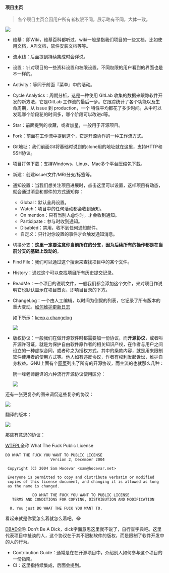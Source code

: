 #### 项目主页

> 各个项目主页会因用户所有者权限不同，展示略有不同，大体一致。

![](https://ws2.sinaimg.cn/large/006tNc79ly1fjauaa1475j30rv0muwhy.jpg)

- 维基：即Wiki，维基百科都听过，wiki一般是指我们项目的一些文档，比如使用文档，API文档，软件安装文档等等。

- 流水线：后面提到持续集成时会详说。

- 设置：针对项目的一些资料设置和权限设置。不同权限的用户看到的界面也是不一样的。

- Activity：等同于前面『菜单』中的活动。

- Cycle Analytics：周期分析，这是一种使用 GitLab 收集的数据来跟踪软件开发的新方法，它是GitLab 工作流的最后一步。它跟踪统计了各个功能以及生命周期，从 issue 到 production，一个 特性平均都花了多少时间。从中可以发现哪个阶段花的时间多，哪个阶段可以改进d等。

- Star：前面提到的收藏，或者加星，一般用于开源项目。

- Fork：前面在工作流中提到这个，它是开源协作的一种工作流方式。

- Git地址：我们前面Git将基础时说到的clone用的地址就在这里，支持HTTP和SSH协议。

- 项目打包下载：支持Windows、Linux、Mac多个平台压缩包下载。

- 新建：创建issue/文件/MR/分支/标签等。

- 通知设置：当我们想关注项目进展时，点击这里可以设置，这样项目有动态，就会通过消息和邮件的方式通知你：

  - Global：默认全局设置。
  - Watch：项目中的任何活动都会收到通知。
  - On mention：只有当别人@你时，才会收到通知。
  - Participate：参与时收到通知。
  - Disabled：禁用，收不到任何通知邮件。
  - 自定义：只针对你设置的事件才会触发通知消息。

- 切换分支：**这里一定要注意你当前所在的分支，因为后续所有的操作都是在当前分支的基础上改动的**。

- Find File：我们可以通过这个搜索来查找项目中的某个文件。

- History：通过这个可以查找项目所有历史提交记录。

- ReadMe：一个项目的说明文件，一般我们都会添加这个文件，来对项目作说明它也默认显示在项目首页，即项目目录的下方。

- ChangeLog：一个由人工编辑，以时间为倒叙的列表，它记录了所有版本的重大变动。[如何维护更新日志](http://keepachangelog.com/zh-CN/)

  如下所示：[keep a changelog](https://github.com/olivierlacan/keep-a-changelog/blob/master/CHANGELOG.md)

  ![](https://ws4.sinaimg.cn/large/006tNc79ly1fjayy45imlj30og0mv41l.jpg)

- 版权协议：一般我们在做开源软件时都需要加一份协议，而**开源协议**，或者叫开源许可证，就是为保护自由软件原作者的相关知识产权，在作者与用户之间设立的一种虚拟合同，或者称之为授权方式。其中的条款内容，就是用来限制软件使用者的使用方式等。他人如有违反协议，作者有权利发起诉讼，维护自身权益。GNU上面有个[网页](http://www.gnu.org/licenses/license-list.html)列出了所有的开源协议，而主流的也就那么几种：

  阮一峰老师翻译的六种流行开源协议使用区分：

  ![](http://image.beekka.com/blog/201105/bg2011050101.png)

还有一张更复杂的图来调侃这些复杂的协议：

![](https://coolshell.cn/wp-content/uploads/2011/05/OSS-License.jpg)

翻译的版本：

![](https://diycode.b0.upaiyun.com/photo/2016/f1989e42b25bb73fead5cb1d09036e6f.png)

那些有意思的协议：

[WTFPL](http://www.wtfpl.net/txt/copying/)全称 What The Fuck Public License

```
DO WHAT THE FUCK YOU WANT TO PUBLIC LICENSE
                    Version 2, December 2004

 Copyright (C) 2004 Sam Hocevar <sam@hocevar.net>

 Everyone is permitted to copy and distribute verbatim or modified
 copies of this license document, and changing it is allowed as long
 as the name is changed.

            DO WHAT THE FUCK YOU WANT TO PUBLIC LICENSE
   TERMS AND CONDITIONS FOR COPYING, DISTRIBUTION AND MODIFICATION

  0. You just DO WHAT THE FUCK YOU WANT TO.
```

看起来就是你爱怎么着就怎么着吧。😂

[DBAD](https://github.com/SFEley/candy/blob/2f964916961a2dcccbb374cd389520ac2ac62226/LICENSE.markdown)全称 Don’t Be A Dick，dick字面意思这里就不说了，自行查字典吧。这里代表项目中扯淡的人，这个协议在于其不限制软件的版权，而是限制了软件开发中的人的行为。

- Contribution Guide：通常是在在开源项目中，介绍别人如何参与这个项目的一份指南。
- CI：这里指持续集成，后面会提到。
